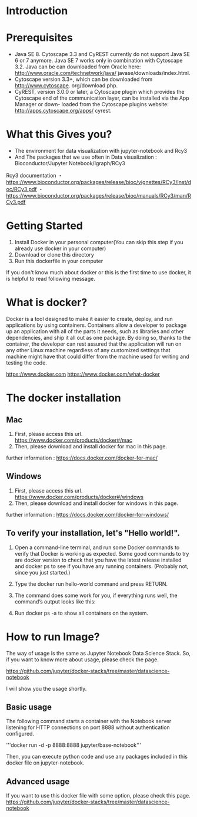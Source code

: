 # Introduction

# Prerequisites

- Java SE 8. Cytoscape 3.3 and CyREST currently do not support Java SE 6 or 7 anymore. Java SE 7 works only in combination with Cytoscape 3.2. Java can be can downloaded from Oracle here: http://www.oracle.com/technetwork/java/ javase/downloads/index.html.
- Cytoscape version 3.3+, which can be downloaded from http://www.cytoscape. org/download.php.
- CyREST, version 3.0.0 or later, a Cytoscape plugin which provides the Cytoscape end of the communication layer, can be installed via the App Manager or down- loaded from the Cytoscape plugins website: http://apps.cytoscape.org/apps/ cyrest.

# What this Gives you?

- The environment for data visualization with jupyter-notebook and Rcy3
- And The packages that we use often in Data visualization : Bioconductor/Jupyter Notebook/Igraph/RCy3

Rcy3 documentation
・https://www.bioconductor.org/packages/release/bioc/vignettes/RCy3/inst/doc/RCy3.pdf
・https://www.bioconductor.org/packages/release/bioc/manuals/RCy3/man/RCy3.pdf

# Getting Started

1. Install Docker in your personal computer(You can skip this step if you already use docker in your computer)
1. Download or clone this directory
1. Run this dockerfile in your computer

If you don't know much about docker or this is the first time to use docker, it is helpful to read following message.

# What is docker?

Docker is a tool designed to make it easier to create, deploy, and run applications by using containers. Containers allow a developer to package up an application with all of the parts it needs, such as libraries and other dependencies, and ship it all out as one package. By doing so, thanks to the container, the developer can rest assured that the application will run on any other Linux machine regardless of any customized settings that machine might have that could differ from the machine used for writing and testing the code.

https://www.docker.com
https://www.docker.com/what-docker

# The docker installation

## Mac

1. First, please access this url. https://www.docker.com/products/docker#/mac
1. Then, please download and install docker for mac in this page.

further information : https://docs.docker.com/docker-for-mac/

## Windows
1. First, please access this url. https://www.docker.com/products/docker#/windows
1. Then, please download and install docker for windows in this page.

further information : https://docs.docker.com/docker-for-windows/

## To verify your installation, let's "Hello world!".

1. Open a command-line terminal, and run some Docker commands to verify that Docker is working as expected.
Some good commands to try are docker version to check that you have the latest release installed and docker ps to see if you have any running containers. (Probably not, since you just started.)

1. Type the docker run hello-world command and press RETURN.

1. The command does some work for you, if everything runs well, the command’s output looks like this:

1. Run docker ps -a to show all containers on the system.

# How to run Image?

The way of usage is the same as Jupyter Notebook Data Science Stack. So, if you want to know more about usage, please check the page.

https://github.com/jupyter/docker-stacks/tree/master/datascience-notebook

I will show you the usage shortly.

## Basic usage

The following command starts a container with the Notebook server listening for HTTP connections on port 8888 without authentication configured.

'''docker run -d -p 8888:8888 jupyter/base-notebook'''

Then, you can execute python code and use any packages included in this docker file on jupyter-notebook.

## Advanced usage

If you want to use this docker file with some option, please check this page.
https://github.com/jupyter/docker-stacks/tree/master/datascience-notebook
